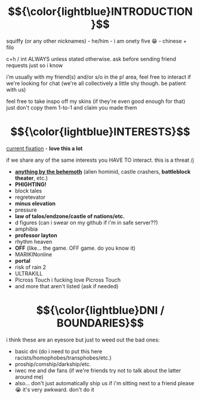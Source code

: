 # $${\color{lightblue}INTRODUCTION}$$
squiffy (or any other nicknames) - he/him - i am onety five 😁 - chinese + filo

c+h / int ALWAYS unless stated otherwise. ask before sending friend requests just so i know

i'm usually with my friend(s) and/or s/o in the p! area, feel free to interact if we're looking for chat (we're all collectively a little shy though. be patient with us)

feel free to take inspo off my skins (if they're even good enough for that) just don't copy them 1-to-1 and claim you made them
# $${\color{lightblue}INTERESTS}$$
<ins>current fixation</ins> - **love this a lot**

if we share any of the same interests you HAVE TO interact. this is a threat /j
- **<ins>anything by the behemoth</ins>** (alien hominid, castle crashers, **battleblock theater**, etc.)
- **PHIGHTING!**
- block tales
- regretevator
- **minus elevation**
- pressure
- **law of talos/endzone/castle of nations/etc.**
- d figures (can i swear on my github if i'm in safe server??)
- amphibia
- **professor layton**
- rhythm heaven
- **OFF** (like... the game. OFF game. do you know it)
- MARIKINonline
- **portal**
- risk of rain 2
- ULTRAKILL
- Picross Touch i fucking love Picross Touch
- and more that aren't listed (ask if needed)
# $${\color{lightblue}DNI / BOUNDARIES}$$
i think these are an eyesore but just to weed out the bad ones:
- basic dni (do i need to put this here racists/homophobes/transphobes/etc.)
- proship/comship/darkship/etc.
- iwec me and dw fans (if we're friends try not to talk about the latter around me)
- also... don't just automatically ship us if i'm sitting next to a friend please 😭 it's very awkward. don't do it
